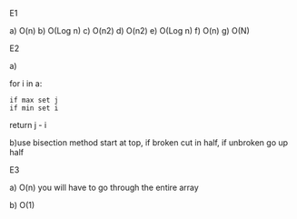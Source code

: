 E1

a)  O(n)
b)  O(Log n)
c)  O(n2)
d)  O(n2)
e)  O(Log n)
f)  O(n)
g)  O(N)

E2

a)

for i in a:

    if max set j
    if min set i

return j - i

b)use bisection method start at top, if broken cut in half, if unbroken go up half

E3

a)
    O(n) you will have to go through the entire array

b)
    O(1) 

